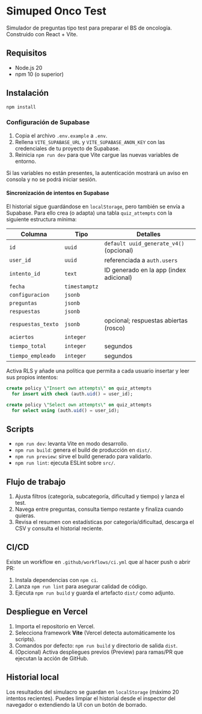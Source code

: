 # Simuped Onco Test

Simulador de preguntas tipo test para preparar el BS de oncología. Construido con React + Vite.

## Requisitos

- Node.js 20
- npm 10 (o superior)

## Instalación

```bash
npm install
```

### Configuración de Supabase

1. Copia el archivo `.env.example` a `.env`.
2. Rellena `VITE_SUPABASE_URL` y `VITE_SUPABASE_ANON_KEY` con las credenciales de tu proyecto de Supabase.
3. Reinicia `npm run dev` para que Vite cargue las nuevas variables de entorno.

Si las variables no están presentes, la autenticación mostrará un aviso en consola y no se podrá iniciar sesión.

#### Sincronización de intentos en Supabase

El historial sigue guardándose en `localStorage`, pero también se envía a Supabase. Para ello crea (o adapta) una tabla `quiz_attempts` con la siguiente estructura mínima:

| Columna           | Tipo              | Detalles                                   |
|-------------------|-------------------|--------------------------------------------|
| `id`              | `uuid`            | `default uuid_generate_v4()` (opcional)    |
| `user_id`         | `uuid`            | referenciada a `auth.users`                |
| `intento_id`      | `text`            | ID generado en la app (index adicional)    |
| `fecha`           | `timestamptz`     |                                            |
| `configuracion`   | `jsonb`           |                                            |
| `preguntas`       | `jsonb`           |                                            |
| `respuestas`      | `jsonb`           |                                            |
| `respuestas_texto`| `jsonb`           | opcional; respuestas abiertas (rosco)      |
| `aciertos`        | `integer`         |                                            |
| `tiempo_total`    | `integer`         | segundos                                   |
| `tiempo_empleado` | `integer`         | segundos                                   |

Activa RLS y añade una política que permita a cada usuario insertar y leer sus propios intentos:

```sql
create policy \"Insert own attempts\" on quiz_attempts
  for insert with check (auth.uid() = user_id);

create policy \"Select own attempts\" on quiz_attempts
  for select using (auth.uid() = user_id);
```

## Scripts

- `npm run dev`: levanta Vite en modo desarrollo.
- `npm run build`: genera el build de producción en `dist/`.
- `npm run preview`: sirve el build generado para validarlo.
- `npm run lint`: ejecuta ESLint sobre `src/`.

## Flujo de trabajo

1. Ajusta filtros (categoría, subcategoría, dificultad y tiempo) y lanza el test.
2. Navega entre preguntas, consulta tiempo restante y finaliza cuando quieras.
3. Revisa el resumen con estadísticas por categoría/dificultad, descarga el CSV y consulta el historial reciente.

## CI/CD

Existe un workflow en `.github/workflows/ci.yml` que al hacer push o abrir PR:

1. Instala dependencias con `npm ci`.
2. Lanza `npm run lint` para asegurar calidad de código.
3. Ejecuta `npm run build` y guarda el artefacto `dist/` como adjunto.

## Despliegue en Vercel

1. Importa el repositorio en Vercel.
2. Selecciona framework **Vite** (Vercel detecta automáticamente los scripts).
3. Comandos por defecto: `npm run build` y directorio de salida `dist`.
4. (Opcional) Activa despliegues previos (Preview) para ramas/PR que ejecutan la acción de GitHub.

## Historial local

Los resultados del simulacro se guardan en `localStorage` (máximo 20 intentos recientes). Puedes limpiar el historial desde el inspector del navegador o extendiendo la UI con un botón de borrado.
